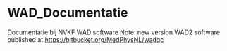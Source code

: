 WAD_Documentatie
================

Documentatie bij NVKF WAD software
Note: new version WAD2 software published at https://bitbucket.org/MedPhysNL/wadqc
